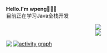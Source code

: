 **Hello.I'm wpeng👋👋👋**
<br>
目前正在学习Java全栈开发
<div align="center">
  <img src="https://github-readme-stats.vercel.app/api/top-langs/?username=wpeng2005&layout=compact&langs_count=6&text_color=000&icon_color=fff&theme=graywhite" />
</div>
<div align="center">
  <img src="https://github-readme-stats.vercel.app/api?username=wpeng2005&show_icons=true&theme=transparent" /> 
</div>


<p>
  <img align="left" src="https://github-profile-trophy.vercel.app/?username=wpeng2005&theme=onedark&column=-1&margin-w=15" />
</p>

[![activity graph](https://github-readme-activity-graph.vercel.app/graph?username=wpeng2005&theme=merko&custom_title=wpeng%20活动图&hide_border=true&point=FFFFFF&days=50)](https://github.com/wpeng2005)



<!--
**wpeng2005/wpeng2005** is a ✨ _special_ ✨ repository because its `README.md` (this file) appears on your GitHub profile.

Here are some ideas to get you started:

- 🔭 I’m currently working on ...
- 🌱 I’m currently learning ...
- 👯 I’m looking to collaborate on ...
- 🤔 I’m looking for help with ...
- 💬 Ask me about ...
- 📫 How to reach me: ...
- 😄 Pronouns: ...
- ⚡ Fun fact: ...
-->
